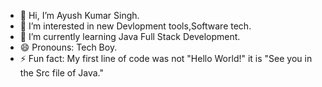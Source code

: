 - 👋 Hi, I’m Ayush Kumar Singh.
- 👀 I’m interested in new Devlopment tools,Software tech.
- 🌱 I’m currently learning Java Full Stack Development.
- 😄 Pronouns: Tech Boy.
- ⚡ Fun fact: My first line of code was not "Hello World!" it is "See you in the Src file of Java."

